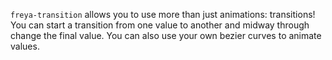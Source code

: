 `freya-transition` allows you to use more than just animations: transitions! You can start a transition from one value to another and midway through change the final value. You can also use your own bezier curves to animate values.
